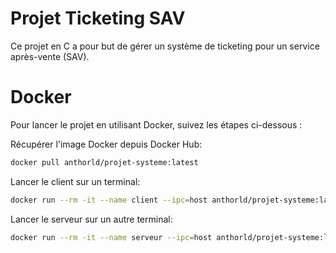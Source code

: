 # Projet Ticketing SAV

Ce projet en C a pour but de gérer un système de ticketing pour un service après-vente (SAV).

# Docker

Pour lancer le projet en utilisant Docker, suivez les étapes ci-dessous :

Récupérer l'image Docker depuis Docker Hub:
```bash
docker pull anthorld/projet-systeme:latest
```

Lancer le client sur un terminal:
```bash
docker run --rm -it --name client --ipc=host anthorld/projet-systeme:latest ./build/client
```

Lancer le serveur sur un autre terminal:
```bash
docker run --rm -it --name serveur --ipc=host anthorld/projet-systeme:latest ./build/server
```


